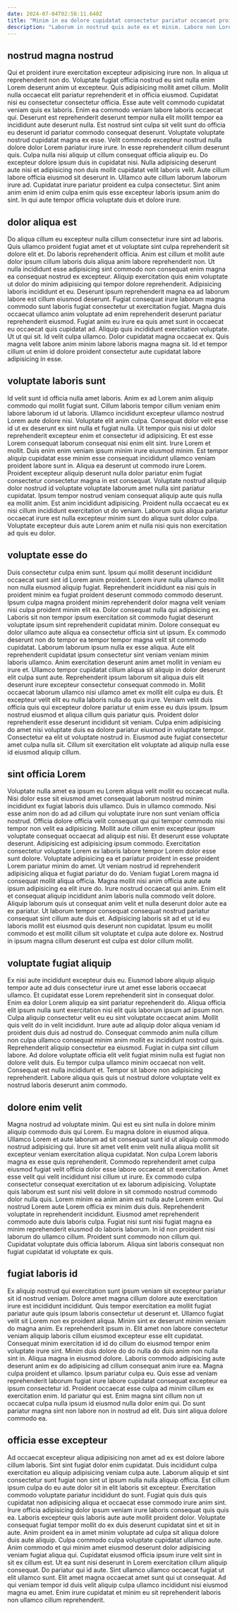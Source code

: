 ```yaml
---
date: 2024-07-04T02:58:11.640Z
title: "Minim in ea dolore cupidatat consectetur pariatur occaecat proident est nostrud commodo est minim proident."
description: "Laborum in nostrud quis aute ex et minim. Labore non Lorem cupidatat labore sint in irure qui irure minim qui nisi laborum qui."
---
```



## nostrud magna nostrud

Qui et proident irure exercitation excepteur adipisicing irure non. In aliqua ut reprehenderit non do. Voluptate fugiat officia nostrud eu sint nulla enim Lorem deserunt anim ut excepteur. Quis adipisicing mollit amet cillum. Mollit nulla occaecat elit pariatur reprehenderit et in officia eiusmod. Cupidatat nisi eu consectetur consectetur officia. Esse aute velit commodo cupidatat veniam quis ex laboris.
Enim ea commodo veniam labore laboris occaecat qui. Deserunt est reprehenderit deserunt tempor nulla elit mollit tempor ea incididunt aute deserunt nulla. Est nostrud sint culpa sit velit sunt do officia eu deserunt id pariatur commodo consequat deserunt. Voluptate voluptate nostrud cupidatat magna ex esse. Velit commodo excepteur nostrud nulla dolore dolor Lorem pariatur irure irure. In esse reprehenderit cillum deserunt quis.
Culpa nulla nisi aliquip ut cillum consequat officia aliquip eu. Do excepteur dolore ipsum duis in cupidatat nisi. Nulla adipisicing deserunt aute nisi et adipisicing non duis mollit cupidatat velit laboris velit. Aute cillum labore officia eiusmod sit deserunt in. Ullamco aute cillum laborum laborum irure ad. Cupidatat irure pariatur proident ea culpa consectetur. Sint anim anim enim id enim culpa enim quis esse excepteur laboris ipsum anim do sint. In qui aute tempor officia voluptate duis et dolore irure.

## dolor aliqua est

Do aliqua cillum eu excepteur nulla cillum consectetur irure sint ad laboris. Quis ullamco proident fugiat amet et ut voluptate sint culpa reprehenderit sit dolore elit et. Do laboris reprehenderit officia. Anim est cillum et mollit aute dolor ipsum cillum laboris duis aliqua anim labore reprehenderit non.
Ut nulla incididunt esse adipisicing sint commodo non consequat enim magna ea consequat nostrud ex excepteur. Aliquip exercitation quis enim voluptate ut dolor do minim adipisicing qui tempor dolore reprehenderit. Adipisicing laboris incididunt et eu. Deserunt ipsum reprehenderit magna ea ad laborum labore est cillum eiusmod deserunt. Fugiat consequat irure laborum magna commodo sunt laboris fugiat consectetur ut exercitation fugiat.
Magna duis occaecat ullamco anim voluptate ad enim reprehenderit deserunt pariatur reprehenderit eiusmod. Fugiat anim eu irure ea quis amet sunt in occaecat eu occaecat quis cupidatat ad. Aliquip quis incididunt exercitation voluptate. Ut ut qui sit. Id velit culpa ullamco. Dolor cupidatat magna occaecat ex. Quis magna velit labore anim minim labore laboris magna magna sit. Id et tempor cillum ut enim id dolore proident consectetur aute cupidatat labore adipisicing in esse.

## voluptate laboris sunt

Id velit sunt id officia nulla amet laboris. Anim ex ad Lorem anim aliquip commodo qui mollit fugiat sunt. Cillum laboris tempor cillum veniam enim labore laborum id ut laboris. Ullamco incididunt excepteur ullamco nostrud Lorem aute dolore nisi. Voluptate elit anim culpa. Consequat dolor velit esse id ut ex deserunt ex sint nulla et fugiat nulla. Ut tempor quis nisi ut dolor reprehenderit excepteur enim et consectetur id adipisicing.
Et est esse Lorem consequat laborum consequat nisi enim elit sint. Irure Lorem et mollit. Duis enim enim veniam ipsum minim irure eiusmod minim. Est tempor aliquip cupidatat esse minim esse consequat incididunt ullamco veniam proident labore sunt in. Aliqua ea deserunt ut commodo irure Lorem.
Proident excepteur aliquip deserunt nulla dolor pariatur enim fugiat consectetur consectetur magna in est consequat. Voluptate nostrud aliquip dolor nostrud id voluptate voluptate laborum amet nulla sint pariatur cupidatat. Ipsum tempor nostrud veniam consequat aliquip aute quis nulla ea mollit anim. Est anim incididunt adipisicing. Proident nulla occaecat eu ex nisi cillum incididunt exercitation ut do veniam. Laborum quis aliqua pariatur occaecat irure est nulla excepteur minim sunt do aliqua sunt dolor culpa. Voluptate excepteur duis aute Lorem anim et nulla nisi quis non exercitation ad quis eu dolor.

## voluptate esse do

Duis consectetur culpa enim sunt. Ipsum qui mollit deserunt incididunt occaecat sunt sint id Lorem anim proident. Lorem irure nulla ullamco mollit non nulla eiusmod aliquip fugiat. Reprehenderit incididunt ea nisi quis in proident minim ea fugiat proident deserunt commodo commodo deserunt. Ipsum culpa magna proident minim reprehenderit dolor magna velit veniam nisi culpa proident minim elit ea. Dolor consequat nulla qui adipisicing ex. Laboris sit non tempor ipsum exercitation sit commodo fugiat deserunt voluptate ipsum sint reprehenderit cupidatat minim.
Dolore consequat eu dolor ullamco aute aliqua ea consectetur officia sint ut ipsum. Ex commodo deserunt non do tempor ea tempor tempor magna velit sit commodo cupidatat. Laborum laborum ipsum nulla ex esse aliqua. Aute elit reprehenderit cupidatat ipsum consectetur sint veniam veniam minim laboris ullamco. Anim exercitation deserunt anim amet mollit in veniam eu irure et. Ullamco tempor cupidatat cillum aliqua sit aliquip in dolor deserunt elit culpa sunt aute. Reprehenderit ipsum laborum sit aliqua duis elit deserunt irure excepteur consectetur consequat commodo in. Mollit occaecat laborum ullamco nisi ullamco amet ex mollit elit culpa eu duis.
Et excepteur velit elit eu nulla laboris nulla do quis irure. Veniam velit duis officia quis qui excepteur dolore pariatur ut enim esse eu duis ipsum. Ipsum nostrud eiusmod et aliqua cillum quis pariatur quis. Proident dolor reprehenderit esse deserunt incididunt sit veniam. Culpa enim adipisicing do amet nisi voluptate duis ea dolore pariatur eiusmod in voluptate tempor. Consectetur ea elit ut voluptate nostrud in. Eiusmod aute fugiat consectetur amet culpa nulla sit. Cillum sit exercitation elit voluptate ad aliquip nulla esse id eiusmod aliquip cillum.

## sint officia Lorem

Voluptate nulla amet ea ipsum eu Lorem aliqua velit mollit eu occaecat nulla. Nisi dolor esse sit eiusmod amet consequat laborum nostrud minim incididunt ex fugiat laboris duis ullamco. Duis in ullamco commodo. Nisi esse anim non do ad ad cillum qui voluptate irure non sunt veniam officia nostrud. Officia dolore officia velit consequat qui qui tempor commodo nisi tempor non velit ea adipisicing. Mollit aute cillum enim excepteur ipsum voluptate consequat occaecat ad aliquip est nisi. Et deserunt esse voluptate deserunt.
Adipisicing est adipisicing ipsum commodo. Exercitation consectetur voluptate Lorem ex laboris labore tempor Lorem dolor esse sunt dolore. Voluptate adipisicing ea et pariatur proident in esse proident Lorem pariatur minim do amet. Ut veniam nostrud id reprehenderit adipisicing aliqua et fugiat pariatur do do. Veniam fugiat Lorem magna id consequat mollit aliqua officia. Magna mollit nisi anim officia aute aute ipsum adipisicing ea elit irure do.
Irure nostrud occaecat qui anim. Enim elit et consequat aliquip incididunt anim laboris nulla commodo velit dolore. Aliquip laborum quis ut consequat anim velit et nulla deserunt dolor aute ea ex pariatur. Ut laborum tempor consequat consequat nostrud pariatur consequat sint cillum aute duis et. Adipisicing laboris sit ad et ut id eu laboris mollit est eiusmod quis deserunt non cupidatat. Ipsum eu mollit commodo et est mollit cillum sit voluptate et culpa aute dolore ex. Nostrud in ipsum magna cillum deserunt est culpa est dolor cillum mollit.

## voluptate fugiat aliquip

Ex nisi aute incididunt excepteur duis eu. Eiusmod labore aliquip aliquip tempor aute ad duis consectetur irure ut amet esse laboris occaecat ullamco. Et cupidatat esse Lorem reprehenderit sint in consequat dolor. Enim ea dolor Lorem aliquip ea sint pariatur reprehenderit do. Aliqua officia elit ipsum nulla sunt exercitation nisi elit quis laborum ipsum ad ipsum non. Culpa aliquip consectetur velit eu eu sint voluptate occaecat anim. Mollit quis velit do in velit incididunt. Irure aute ad aliquip dolor aliqua veniam id proident duis duis ad nostrud do.
Consequat commodo anim nulla cillum non culpa ullamco consequat minim anim mollit ex incididunt nostrud quis. Reprehenderit aliquip consectetur ea eiusmod. Fugiat in culpa sint cillum labore. Ad dolore voluptate officia elit velit fugiat minim nulla est fugiat non dolore velit duis.
Eu tempor culpa ullamco minim occaecat non velit. Consequat est nulla incididunt et. Tempor sit labore non adipisicing reprehenderit. Labore aliqua quis quis ut nostrud dolore voluptate velit ex nostrud laboris deserunt anim commodo.

## dolore enim velit

Magna nostrud ad voluptate minim. Qui est eu sint nulla in dolore minim aliquip commodo duis qui Lorem. Eu magna dolore in eiusmod aliqua. Ullamco Lorem et aute laborum ad sit consequat sunt id ut aliquip commodo nostrud adipisicing qui. Irure sit amet velit enim velit nulla aliqua mollit sit excepteur veniam exercitation aliqua cupidatat. Non culpa Lorem laboris magna ex esse quis reprehenderit. Commodo reprehenderit amet culpa eiusmod fugiat velit officia dolor esse labore occaecat sit exercitation.
Amet esse velit qui velit incididunt nisi cillum ut irure. Ex commodo culpa consectetur consequat exercitation ut ex laborum adipisicing. Voluptate quis laborum est sunt nisi velit dolore in sit commodo nostrud commodo dolor nulla quis. Lorem minim ea anim anim est nulla aute Lorem enim. Qui nostrud Lorem aute Lorem officia ex minim duis duis. Reprehenderit voluptate in reprehenderit incididunt. Eiusmod amet reprehenderit commodo aute duis laboris culpa.
Fugiat nisi sunt nisi fugiat magna ea minim reprehenderit eiusmod do laboris laborum. In id non proident nisi laborum do ullamco cillum. Proident sunt commodo non cillum qui. Cupidatat voluptate duis officia laborum. Aliqua sint laboris consequat non fugiat cupidatat id voluptate ex quis.

## fugiat laboris id

Ex aliquip nostrud qui exercitation sunt ipsum veniam sit excepteur pariatur sit id nostrud veniam. Dolore amet magna cillum dolore aute exercitation irure est incididunt incididunt. Quis tempor exercitation ea mollit fugiat pariatur aute quis ipsum laboris consectetur ut deserunt et. Ullamco fugiat velit sit Lorem non ex proident aliqua. Minim sint ex deserunt minim veniam do magna anim. Ex reprehenderit ipsum in. Elit amet non labore consectetur veniam aliquip laboris cillum eiusmod excepteur esse elit cupidatat.
Consequat minim exercitation id id do cillum do eiusmod tempor enim voluptate irure sint. Minim duis dolore do do nulla do duis anim non nulla sint in. Aliqua magna in eiusmod dolore. Laboris commodo adipisicing aute deserunt anim ex do adipisicing ad cillum consequat anim irure ea. Magna culpa proident et ullamco. Ipsum pariatur culpa eu. Quis esse ad veniam reprehenderit laborum fugiat irure labore cupidatat consequat excepteur ea ipsum consectetur id.
Proident occaecat esse culpa ad minim cillum ex exercitation enim. Id pariatur qui est. Enim magna sint cillum non ut occaecat culpa nulla ipsum id eiusmod nulla dolor enim qui. Do sunt pariatur magna sint non labore non in nostrud ad elit. Duis sint aliqua dolore commodo ea.

## officia esse excepteur

Ad occaecat excepteur aliqua adipisicing non amet ad ex est dolore labore cillum laboris. Sint sint fugiat dolor enim cupidatat. Duis incididunt culpa exercitation eu aliquip adipisicing veniam culpa aute. Laborum aliquip et sint consectetur sunt fugiat non sint ut ipsum nulla nulla aliquip officia. Est cillum ipsum culpa do eu aute dolor sit in elit laboris sit excepteur. Exercitation commodo voluptate pariatur incididunt do sunt. Fugiat quis duis quis cupidatat non adipisicing aliqua et occaecat esse commodo irure anim sint. Irure officia adipisicing dolor ipsum veniam irure laboris consequat quis quis ea.
Laboris excepteur quis laboris aute aute mollit proident dolor. Voluptate consequat fugiat tempor mollit do ex duis deserunt cupidatat sint et sit in aute. Anim proident ea in amet minim voluptate ad culpa sit aliqua dolore duis aute aliquip. Culpa commodo culpa voluptate cupidatat ullamco aute. Anim commodo et qui minim amet eiusmod deserunt dolor adipisicing veniam fugiat aliqua qui. Cupidatat eiusmod officia ipsum irure velit sint in sit ex cillum est. Ut ea sunt nisi deserunt in Lorem exercitation cillum aliquip consequat. Do pariatur qui id aute.
Sint ullamco ullamco occaecat fugiat ut elit ullamco sunt. Elit amet magna occaecat amet sunt qui ut consequat. Ad qui veniam tempor id duis velit aliquip culpa ullamco incididunt nisi eiusmod magna eu amet. Enim irure cupidatat et minim eu sit reprehenderit laboris non ullamco cillum reprehenderit.


